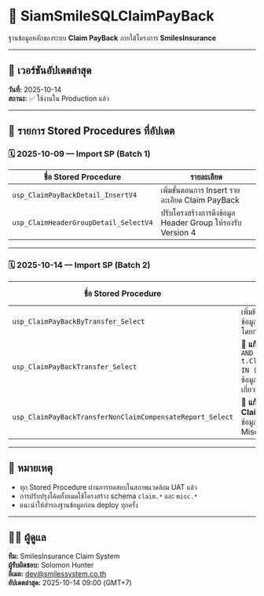 # 🧾 SiamSmileSQLClaimPayBack

ฐานข้อมูลหลักของระบบ **Claim PayBack** ภายใต้โครงการ **SmilesInsurance**

---

## 📅 เวอร์ชันอัปเดตล่าสุด
**วันที่:** 2025-10-14  
**สถานะ:** ✅ ใช้งานใน Production แล้ว

---

## 📂 รายการ Stored Procedures ที่อัปเดต

### 🗓️ 2025-10-09 — Import SP (Batch 1)
| ชื่อ Stored Procedure | รายละเอียด |
|------------------------|-------------|
| `usp_ClaimPayBackDetail_InsertV4` | เพิ่มขั้นตอนการ Insert รายละเอียด Claim PayBack |
| `usp_ClaimHeaderGroupDetail_SelectV4` | ปรับโครงสร้างการดึงข้อมูล Header Group ให้รองรับ Version 4 |

---

### 🗓️ 2025-10-14 — Import SP (Batch 2)
| ชื่อ Stored Procedure | รายละเอียดการเปลี่ยนแปลง |
|------------------------|------------------------------|
| `usp_ClaimPayBackByTransfer_Select` | เพิ่มฟังก์ชันสำหรับดึงข้อมูล PayBack ที่จ่ายโดยการโอน |
| `usp_ClaimPayBackTransfer_Select` | 🔧 **แก้ไข:** เพิ่มเงื่อนไข `AND t.ClaimGroupTypeId IN (4,7)` เพื่อกรองข้อมูลเฉพาะกลุ่มที่เกี่ยวข้อง |
| `usp_ClaimPayBackTransferNonClaimCompensateReport_Select` | 🔧 **แก้ไข:** เพิ่ม **UNION ClaimMisc** เพื่อรวมข้อมูลจากตาราง Claim Miscellaneous |

---

## 📘 หมายเหตุ
- ทุก Stored Procedure ผ่านการทดสอบในสภาพแวดล้อม UAT แล้ว  
- การปรับปรุงโค้ดทั้งหมดใช้โครงสร้าง schema `claim.*` และ `misc.*`  
- แนะนำให้สำรองฐานข้อมูลก่อน deploy ทุกครั้ง

---

## 🧑‍💻 ผู้ดูแล
**ทีม:** SmilesInsurance Claim System  
**ผู้รับผิดชอบ:** Solomon Hunter  
**อีเมล:** dev@smilessystem.co.th  
**อัปเดตล่าสุด:** 2025-10-14 09:00 (GMT+7)
